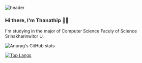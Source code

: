 ![header](https://capsule-render.vercel.app/api?type=rounded&color=gradient&height=300&section=header&text=%20Slotty%20&fontSize=80&textBg=true&animation=fadeIn)

### Hi there, I'm Thanathip 👋🏻

I'm studying in the major of Computer Science Faculy of Science Srinakharinwitor U.

![Anurag's GitHub stats](https://github-readme-stats.vercel.app/api?username=sSlotty&show_icons=true&theme=radical)

[![Top Langs](https://github-readme-stats.vercel.app/api/top-langs/?username=sSlotty&layout=compact&theme=radical)](https://github.com/anuraghazra/github-readme-stats)


